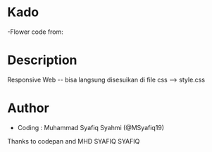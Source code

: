# Kado
-Flower code from: 


# Description

Responsive Web -- bisa langsung disesuikan di file css --> style.css

# Author
- Coding : Muhammad Syafiq Syahmi (@MSyafiq19)


Thanks to codepan and MHD SYAFIQ SYAFIQ
